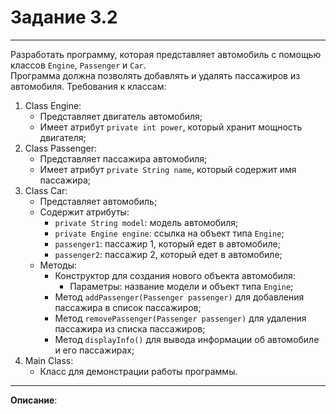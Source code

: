 # Задание 3.2
***
Разработать программу, которая представляет автомобиль с помощью классов `Engine`, `Passenger` и `Car`.  
Программа должна позволять добавлять и удалять пассажиров из автомобиля.
Требования к классам:
1. Class Engine:
    - Представляет двигатель автомобиля;
    - Имеет атрибут `private int power`, который хранит мощность двигателя;
2. Class Passenger:
    - Представляет пассажира автомобиля;
    - Имеет атрибут `private String name`, который содержит имя пассажира;
3. Class Car:
    - Представляет автомобиль;
    - Содержит атрибуты:
        * `private String model`: модель автомобиля;
        * `private Engine engine`: ссылка на объект типа `Engine`;
        * `passenger1`: пассажир 1, который едет в автомобиле;
        * `passenger2`: пассажир 2, который едет в автомобиле;
    - Методы:
        * Конструктор для создания нового объекта автомобиля:
            + Параметры: название модели и объект типа `Engine`;
        * Метод `addPassenger(Passenger passenger)` для добавления пассажира в список пассажиров;
        * Метод `removePassenger(Passenger passenger)` для удаления пассажира из списка пассажиров;
        * Метод `displayInfo()` для вывода информации об автомобиле и его пассажирах;
4. Main Class:
    - Класс для демонстрации работы программы.
***
**Описание**: 